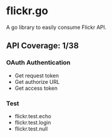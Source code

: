 # flickr.go

A go library to easily consume Flickr API.

## API Coverage: 1/38

### OAuth Authentication
 * Get request token
 * Get authorize URL
 * Get access token

### Test
 * flickr.test.echo
 * flickr.test.login
 * flickr.test.null
